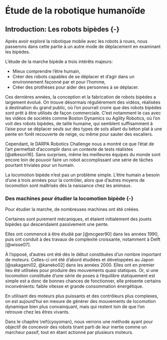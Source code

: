 # Étude de la robotique humanoïde

## Introduction: Les robots bipèdes {-}

Après avoir exploré la robotique mobile avec les robots à roues, nous passerons dans cette partie à un autre mode de
déplacement en examinant les bipèdes.

L’étude de la marche bipède a trois intérêts majeurs:

- Mieux comprendre l’être humain,
- Créer des robots capables de se déplacer et d’agir dans un environnement façonné par et pour l’homme,
- Créer des prothèses pour aider des personnes à se déplacer.

Ces dernières années, la conception et la fabrication de robots bipèdes a largement évolué. On trouve désormais
régulièrement des vidéos, réalisées à destination du grand public, où l’on pourrait croire que des robots bipèdes sont
prêt à être utilisés de façon commerciale. C’est notamment le cas avec les vidéos de sociétés comme Boston Dynamics ou
Agility Robotics, où l’on voit des robots bipèdes, de taille humaine, qui semblent suffisamment à l’aise pour se
déplacer seuls sur des types de sols allant du béton plat à une pente en forêt recouverte de neige, ou même pour sauter
des escaliers.

Cependant, le DARPA Robotics Challenge nous a montré ce que l’état de l’art permettait d’accomplir dans un contexte de
tests réalistes [@atkeson16]. Sans surprises, même les meilleures équipes du monde sont encore loin de pouvoir faire un
robot accomplissant une série de tâches pourtant triviales pour un humain.

La locomotion bipède n’est pas un problème simple. L’être humain a besoin d’une à trois années pour la contrôler, alors
que d’autres moyens de locomotion sont maîtrisés dès la naissance chez les animaux.

### Des machines pour étudier la locomotion bipède {-}

Pour étudier la marche, de nombreuses machines ont été créées.

Certaines sont purement mécaniques, et étaient initialement des jouets bipèdes qui descendaient passivement une pente.
<!--Pour décrire leur fonctionnement, on utilise une analogie avec une roue de vélo qui n’aurait pas de pneu.-->
Elles ont commencé à être étudié par [@mcgeer90] dans les années 1990, puis ont conduit à des travaux de complexité
croissante, notamment à Delft [@wisse07].

À l’opposé, d’autres ont été dès le début constituées d’un nombre important de moteurs. Celles-ci ont été d’abord
étudiées et développées au Japon [@sakagami02, @kaneko02] dans les années 2000. Elles ont en premier lieu été utilisées
pour produire des mouvements quasi statiques. Or, si une locomotion constituée d’une série de poses à l’équilibre
statiquement est simple est a donc de bonnes chances de fonctionner, elle présente certains inconvénients: faible
vitesse et grande consommation énergétique.

En utilisant des moteurs plus puissants et des contrôleurs plus complexes, on est aujourd’hui en mesure de générer des
mouvements de locomotion dynamique bien plus convainquant, mais qui restent loin de que l’on retrouve chez les êtres
vivants.

Dans le chapitre \ref{cyoyoman}, nous verrons une méthode ayant pour objectif de concevoir des robots tirant parti de
leur inertie comme un marcheur passif, tout en étant actionné par plusieurs moteurs.
